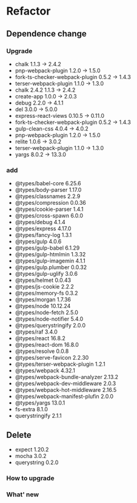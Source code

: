 # Refactor

## Dependence change

### Upgrade

* chalk 1.1.3 -> 2.4.2
* pnp-webpack-plugin 1.2.0 -> 1.5.0
* fork-ts-checker-webpack-plugin 0.5.2 -> 1.4.3
* terser-webpack-plugin 1.1.0 -> 1.3.0
* chalk 2.4.2 1.1.3 -> 2.4.2
* create-app 1.0.0 -> 2.0.3
* debug 2.2.0 -> 4.1.1
* del 3.0.0 -> 5.0.0
* express-react-views 0.10.5 -> 0.11.0
* fork-ts-checker-webpack-plugin 0.5.2 -> 1.4.3
* gulp-clean-css 4.0.4 -> 4.0.2
* pnp-webpack-plugin 1.2.0 -> 1.5.0
* relite 1.0.6 -> 3.0.2
* terser-webpack-plugin 1.1.0 -> 1.3.0
* yargs 8.0.2 -> 13.3.0

### add

* @types/babel-core 6.25.6
* @types/body-parser 1.17.0
* @types/classnames 2.2.9
* @types/compression 0.0.36
* @types/cookie-parser 1.4.1
* @types/cross-spawn 6.0.0
* @types/debug 4.1.4
* @types/express 4.17.0
* @types/fancy-log 1.3.1
* @types/gulp 4.0.6
* @types/gulp-babel 6.1.29
* @types/gulp-htmlmin 1.3.32
* @types/gulp-imagemin 4.1.1
* @types/gulp.plumber 0.0.32
* @types/gulp-uglify 3.0.6
* @types/helmet 0.0.43
* @types/js-cookie 2.2.2
* @types/memory-fs 0.3.2
* @types/morgan 1.7.36
* @types/node 10.12.24
* @types/node-fetch 2.5.0
* @types/node-notifier 5.4.0
* @types/querystringify 2.0.0
* @types/raf 3.4.0
* @types/react 16.8.2
* @types/react-dom 16.8.0
* @types/resolve 0.0.8
* @types/serve-favicon 2.2.30
* @types/terser-webpack-plugin 1.2.1
* @types/webpack 4.32.1
* @types/webpack-bundle-analyzer 2.13.2
* @types/webpack-dev-middleware 2.0.3
* @types/webpack-hot-middleware 2.16.5
* @types/webpack-manifest-plufin 2.0.0
* @types/yargs 13.0.1
* fs-extra 8.1.0
* querystringify 2.1.1

## Delete

* expect 1.20.2
* mocha 3.0.2
* querystring 0.2.0

### How to upgrade

### What' new
